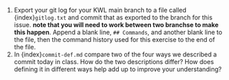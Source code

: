 
1.  Export your git log for your KWL main branch to a file called {index}`gitlog.txt` and commit that as exported to the branch for this issue. **note that you will need to work between two branchse to make this happen**. Append a blank line,  `## Commands`, and another blank line to the file, then the command history used for this exercise to the end of the file. 
2.  In {index}`commit-def.md` compare two of the four ways we described a commit today in class. How do the two descriptions differ? How does defining it in different ways help add up to improve your understanding?
